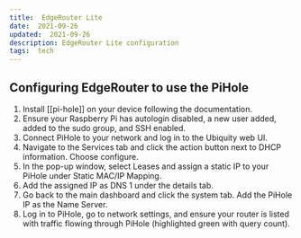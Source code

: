 ```yaml
---
title:  EdgeRouter Lite
date:  2021-09-26
updated:  2021-09-26
description: EdgeRouter Lite configuration
tags:  tech
---
```

## Configuring EdgeRouter to use the PiHole
1. Install [[pi-hole]] on your device following the documentation.
2. Ensure your Raspberry Pi has autologin disabled, a new user added, added to the sudo group, and SSH enabled.
3. Connect PiHole to your network and log in to the Ubiquity web UI.
4. Navigate to the Services tab and click the action button next to DHCP information. Choose configure.
5. In the pop-up window, select Leases and assign a static IP to your PiHole under Static MAC/IP Mapping.
6. Add the assigned IP as DNS 1 under the details tab.
7. Go back to the main dashboard and click the system tab. Add the PiHole IP as the Name Server.
8. Log in to PiHole, go to network settings, and ensure your router is listed with traffic flowing through PiHole (highlighted green with query count).